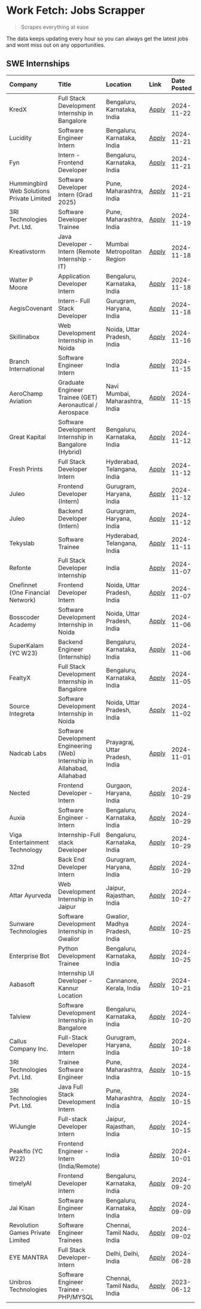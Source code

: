 # Work Fetch: Jobs Scrapper
> Scrapes everything at ease

The data keeps updating every hour so you can always get the latest jobs and wont miss out on any opportunities.

## SWE Internships
<!--START_SECTION:workfetch-->
| Company                                   | Title                                                                     | Location                        | Link                                                                                                                                                                                                                                          | Date Posted   |
|:------------------------------------------|:--------------------------------------------------------------------------|:--------------------------------|:----------------------------------------------------------------------------------------------------------------------------------------------------------------------------------------------------------------------------------------------|:--------------|
| KredX                                     | Full Stack Development Internship in Bangalore                            | Bengaluru, Karnataka, India     | [Apply](https://in.linkedin.com/jobs/view/full-stack-development-internship-in-bangalore-at-kredx-4082021747?position=24&pageNum=0&refId=xUfVA2JnIXJALKzcZqph9g%3D%3D&trackingId=S%2FQXDX5V3dZrMMwdclFyCA%3D%3D)                              | 2024-11-22    |
| Lucidity                                  | Software Engineer Intern                                                  | Bengaluru, Karnataka, India     | [Apply](https://in.linkedin.com/jobs/view/software-engineer-intern-at-lucidity-4081805788?position=13&pageNum=0&refId=xUfVA2JnIXJALKzcZqph9g%3D%3D&trackingId=WrZNil%2F%2FB25TT3HOE4K2Tg%3D%3D)                                               | 2024-11-21    |
| Fyn                                       | Intern - Frontend Developer                                               | Bengaluru, Karnataka, India     | [Apply](https://in.linkedin.com/jobs/view/intern-frontend-developer-at-fyn-4079706595?position=18&pageNum=0&refId=xUfVA2JnIXJALKzcZqph9g%3D%3D&trackingId=jtn1L%2B5iAa7QHxBakjXwBA%3D%3D)                                                     | 2024-11-21    |
| Hummingbird Web Solutions Private Limited | Software Developer Intern (Grad 2025)                                     | Pune, Maharashtra, India        | [Apply](https://in.linkedin.com/jobs/view/software-developer-intern-grad-2025-at-hummingbird-web-solutions-private-limited-4079796998?position=33&pageNum=0&refId=xUfVA2JnIXJALKzcZqph9g%3D%3D&trackingId=RslZ4e%2Bh1x7LJF3eGN3k7A%3D%3D)     | 2024-11-21    |
| 3RI Technologies Pvt. Ltd.                | Software Developer Trainee                                                | Pune, Maharashtra, India        | [Apply](https://in.linkedin.com/jobs/view/software-developer-trainee-at-3ri-technologies-pvt-ltd-4080283578?position=36&pageNum=0&refId=xUfVA2JnIXJALKzcZqph9g%3D%3D&trackingId=zzv9KVLnstfULzVJODW1og%3D%3D)                                 | 2024-11-19    |
| Kreativstorm                              | Java Developer - Intern (Remote Internship - IT)                          | Mumbai Metropolitan Region      | [Apply](https://in.linkedin.com/jobs/view/java-developer-intern-remote-internship-it-at-kreativstorm-4079340084?position=23&pageNum=0&refId=xUfVA2JnIXJALKzcZqph9g%3D%3D&trackingId=00UyEoRQjaXeqdWbiUKl%2FA%3D%3D)                           | 2024-11-18    |
| Walter P Moore                            | Application Developer Intern                                              | Bengaluru, Karnataka, India     | [Apply](https://in.linkedin.com/jobs/view/application-developer-intern-at-walter-p-moore-4077126811?position=32&pageNum=0&refId=xUfVA2JnIXJALKzcZqph9g%3D%3D&trackingId=ddQnOpfYYoEKTmMrAgF9FQ%3D%3D)                                         | 2024-11-18    |
| AegisCovenant                             | Intern- Full Stack Developer                                              | Gurugram, Haryana, India        | [Apply](https://in.linkedin.com/jobs/view/intern-full-stack-developer-at-aegiscovenant-4079044973?position=54&pageNum=0&refId=xUfVA2JnIXJALKzcZqph9g%3D%3D&trackingId=4MV3mhf3LdBvEoKQdRgW7g%3D%3D)                                           | 2024-11-18    |
| Skillinabox                               | Web Development Internship in Noida                                       | Noida, Uttar Pradesh, India     | [Apply](https://in.linkedin.com/jobs/view/web-development-internship-in-noida-at-skillinabox-4077783016?position=27&pageNum=0&refId=xUfVA2JnIXJALKzcZqph9g%3D%3D&trackingId=H578L06dyznYfAU6DEJx4Q%3D%3D)                                     | 2024-11-16    |
| Branch International                      | Software Engineer Intern                                                  | India                           | [Apply](https://in.linkedin.com/jobs/view/software-engineer-intern-at-branch-international-4054425650?position=48&pageNum=0&refId=xUfVA2JnIXJALKzcZqph9g%3D%3D&trackingId=kEuxH3wpS04l21TuuUMmPw%3D%3D)                                       | 2024-11-15    |
| AeroChamp Aviation                        | Graduate Engineer Trainee (GET) Aeronautical / Aerospace                  | Navi Mumbai, Maharashtra, India | [Apply](https://in.linkedin.com/jobs/view/graduate-engineer-trainee-get-aeronautical-aerospace-at-aerochamp-aviation-4075807848?position=50&pageNum=0&refId=xUfVA2JnIXJALKzcZqph9g%3D%3D&trackingId=oMQ%2BTSYHCtXNQs%2F7evLS0Q%3D%3D)         | 2024-11-15    |
| Great Kapital                             | Software Development Internship in Bangalore (Hybrid)                     | Bengaluru, Karnataka, India     | [Apply](https://in.linkedin.com/jobs/view/software-development-internship-in-bangalore-hybrid-at-great-kapital-4074322094?position=21&pageNum=0&refId=xUfVA2JnIXJALKzcZqph9g%3D%3D&trackingId=0B%2FaHQZQoP3hok%2F7%2FW%2B7pw%3D%3D)           | 2024-11-12    |
| Fresh Prints                              | Full Stack Developer Intern                                               | Hyderabad, Telangana, India     | [Apply](https://in.linkedin.com/jobs/view/full-stack-developer-intern-at-fresh-prints-4074759619?position=35&pageNum=0&refId=xUfVA2JnIXJALKzcZqph9g%3D%3D&trackingId=DyM3SrtvGTDGKAc9164tgQ%3D%3D)                                            | 2024-11-12    |
| Juleo                                     | Frontend Developer (Intern)                                               | Gurugram, Haryana, India        | [Apply](https://in.linkedin.com/jobs/view/frontend-developer-intern-at-juleo-4072443159?position=42&pageNum=0&refId=xUfVA2JnIXJALKzcZqph9g%3D%3D&trackingId=rEwxo4OrX0mRpTskFhiKWA%3D%3D)                                                     | 2024-11-12    |
| Juleo                                     | Backend Developer (Intern)                                                | Gurugram, Haryana, India        | [Apply](https://in.linkedin.com/jobs/view/backend-developer-intern-at-juleo-4072437848?position=60&pageNum=0&refId=xUfVA2JnIXJALKzcZqph9g%3D%3D&trackingId=1LbKw8EQ2EdYALKoBfBwCw%3D%3D)                                                      | 2024-11-12    |
| Tekyslab                                  | Software Trainee                                                          | Hyderabad, Telangana, India     | [Apply](https://in.linkedin.com/jobs/view/software-trainee-at-tekyslab-4074128169?position=51&pageNum=0&refId=xUfVA2JnIXJALKzcZqph9g%3D%3D&trackingId=P0ntcJXWMuIVW2ZtITG%2BQg%3D%3D)                                                         | 2024-11-11    |
| Refonte                                   | Full Stack Developer Internship                                           | India                           | [Apply](https://in.linkedin.com/jobs/view/full-stack-developer-internship-at-refonte-4071576773?position=29&pageNum=0&refId=xUfVA2JnIXJALKzcZqph9g%3D%3D&trackingId=tEcHSPpQVpXs7ZfeW6TJQA%3D%3D)                                             | 2024-11-07    |
| Onefinnet (One Financial Network)         | Frontend Developer Intern                                                 | Noida, Uttar Pradesh, India     | [Apply](https://in.linkedin.com/jobs/view/frontend-developer-intern-at-onefinnet-one-financial-network-4067260672?position=49&pageNum=0&refId=xUfVA2JnIXJALKzcZqph9g%3D%3D&trackingId=%2FAh%2BmutIEW8E0wOz3%2FdukQ%3D%3D)                     | 2024-11-07    |
| Bosscoder Academy                         | Software Development Internship in Noida                                  | Noida, Uttar Pradesh, India     | [Apply](https://in.linkedin.com/jobs/view/software-development-internship-in-noida-at-bosscoder-academy-4070090866?position=9&pageNum=0&refId=xUfVA2JnIXJALKzcZqph9g%3D%3D&trackingId=EgcW5qyxz4QcNMlU6zlGxQ%3D%3D)                           | 2024-11-06    |
| SuperKalam (YC W23)                       | Backend Engineer (Internship)                                             | Bengaluru, Karnataka, India     | [Apply](https://in.linkedin.com/jobs/view/backend-engineer-internship-at-superkalam-yc-w23-4069134451?position=28&pageNum=0&refId=xUfVA2JnIXJALKzcZqph9g%3D%3D&trackingId=9qE87EvPIMxbXIxPLTzq8A%3D%3D)                                       | 2024-11-06    |
| FealtyX                                   | Full Stack Development Internship in Bangalore                            | Bengaluru, Karnataka, India     | [Apply](https://in.linkedin.com/jobs/view/full-stack-development-internship-in-bangalore-at-fealtyx-4067118640?position=44&pageNum=0&refId=xUfVA2JnIXJALKzcZqph9g%3D%3D&trackingId=CepirnE7bW1Efriow3ykFQ%3D%3D)                              | 2024-11-05    |
| Source Integreta                          | Software Development Internship in Noida                                  | Noida, Uttar Pradesh, India     | [Apply](https://in.linkedin.com/jobs/view/software-development-internship-in-noida-at-source-integreta-4066120527?position=12&pageNum=0&refId=xUfVA2JnIXJALKzcZqph9g%3D%3D&trackingId=RCU0B9pIGUmYqulP4VXQaw%3D%3D)                           | 2024-11-02    |
| Nadcab Labs                               | Software Development Engineering (Web) Internship in Allahabad, Allahabad | Prayagraj, Uttar Pradesh, India | [Apply](https://in.linkedin.com/jobs/view/software-development-engineering-web-internship-in-allahabad-allahabad-at-nadcab-labs-4064940107?position=8&pageNum=0&refId=xUfVA2JnIXJALKzcZqph9g%3D%3D&trackingId=4IyaumNTUDWqVcUwz8B%2BZQ%3D%3D) | 2024-11-01    |
| Nected                                    | Frontend Developer - Intern                                               | Gurgaon, Haryana, India         | [Apply](https://in.linkedin.com/jobs/view/frontend-developer-intern-at-nected-4060911002?position=6&pageNum=0&refId=xUfVA2JnIXJALKzcZqph9g%3D%3D&trackingId=rUq1CkSjuEWoEB4xAd4VFw%3D%3D)                                                     | 2024-10-29    |
| Auxia                                     | Software Engineer - Intern                                                | Bengaluru, Karnataka, India     | [Apply](https://in.linkedin.com/jobs/view/software-engineer-intern-at-auxia-4060904544?position=17&pageNum=0&refId=xUfVA2JnIXJALKzcZqph9g%3D%3D&trackingId=WEWU9hk%2BvW5wM1btr2RSSg%3D%3D)                                                    | 2024-10-29    |
| Viga Entertainment Technology             | Internship-Full stack Developer                                           | Bengaluru, Karnataka, India     | [Apply](https://in.linkedin.com/jobs/view/internship-full-stack-developer-at-viga-entertainment-technology-4061962911?position=38&pageNum=0&refId=xUfVA2JnIXJALKzcZqph9g%3D%3D&trackingId=hg24ehcFw04egf4RHRInMg%3D%3D)                       | 2024-10-29    |
| 32nd                                      | Back End Developer Intern                                                 | Gurugram, Haryana, India        | [Apply](https://in.linkedin.com/jobs/view/back-end-developer-intern-at-32nd-4062280105?position=40&pageNum=0&refId=xUfVA2JnIXJALKzcZqph9g%3D%3D&trackingId=x9nHqwUH7M%2Big09vLtaaiA%3D%3D)                                                    | 2024-10-29    |
| Attar Ayurveda                            | Web Development Internship in Jaipur                                      | Jaipur, Rajasthan, India        | [Apply](https://in.linkedin.com/jobs/view/web-development-internship-in-jaipur-at-attar-ayurveda-4060435312?position=41&pageNum=0&refId=xUfVA2JnIXJALKzcZqph9g%3D%3D&trackingId=PARuv%2FoC%2Fdjpoh72efX1Pw%3D%3D)                             | 2024-10-27    |
| Sunware Technologies                      | Software Development Internship in Gwalior                                | Gwalior, Madhya Pradesh, India  | [Apply](https://in.linkedin.com/jobs/view/software-development-internship-in-gwalior-at-sunware-technologies-4059018500?position=14&pageNum=0&refId=xUfVA2JnIXJALKzcZqph9g%3D%3D&trackingId=mTUgwh7tld4pvBv0Un0y7g%3D%3D)                     | 2024-10-25    |
| Enterprise Bot                            | Python Development Trainee                                                | Bengaluru, Karnataka, India     | [Apply](https://in.linkedin.com/jobs/view/python-development-trainee-at-enterprise-bot-4059097615?position=25&pageNum=0&refId=xUfVA2JnIXJALKzcZqph9g%3D%3D&trackingId=O6H1m%2FS7YVK4V4teeac%2F5Q%3D%3D)                                       | 2024-10-25    |
| Aabasoft                                  | Internship UI Developer - Kannur Location                                 | Cannanore, Kerala, India        | [Apply](https://in.linkedin.com/jobs/view/internship-ui-developer-kannur-location-at-aabasoft-4055898437?position=20&pageNum=0&refId=xUfVA2JnIXJALKzcZqph9g%3D%3D&trackingId=wB8QrETY5g8arq5OyZHUKA%3D%3D)                                    | 2024-10-21    |
| Talview                                   | Software Development Internship in Bangalore                              | Bengaluru, Karnataka, India     | [Apply](https://in.linkedin.com/jobs/view/software-development-internship-in-bangalore-at-talview-4055420944?position=4&pageNum=0&refId=xUfVA2JnIXJALKzcZqph9g%3D%3D&trackingId=hvUEk2La40GUZU52nENmww%3D%3D)                                 | 2024-10-20    |
| Callus Company Inc.                       | Full-Stack Developer Intern                                               | Gurugram, Haryana, India        | [Apply](https://in.linkedin.com/jobs/view/full-stack-developer-intern-at-callus-company-inc-4052948592?position=31&pageNum=0&refId=xUfVA2JnIXJALKzcZqph9g%3D%3D&trackingId=HctJwaUQD%2FGpY0%2Bng1Cd9Q%3D%3D)                                  | 2024-10-18    |
| 3RI Technologies Pvt. Ltd.                | Trainee Software Engineer                                                 | Pune, Maharashtra, India        | [Apply](https://in.linkedin.com/jobs/view/trainee-software-engineer-at-3ri-technologies-pvt-ltd-4048233384?position=34&pageNum=0&refId=xUfVA2JnIXJALKzcZqph9g%3D%3D&trackingId=VyW9t5IuDmaznVCH3Ls6%2Bg%3D%3D)                                | 2024-10-15    |
| 3RI Technologies Pvt. Ltd.                | Java Full Stack Development Intern                                        | Pune, Maharashtra, India        | [Apply](https://in.linkedin.com/jobs/view/java-full-stack-development-intern-at-3ri-technologies-pvt-ltd-4048231995?position=47&pageNum=0&refId=xUfVA2JnIXJALKzcZqph9g%3D%3D&trackingId=%2BqseP7vvvItaBCojQ17QRQ%3D%3D)                       | 2024-10-15    |
| WiJungle                                  | Full-stack Developer Intern                                               | Jaipur, Rajasthan, India        | [Apply](https://in.linkedin.com/jobs/view/full-stack-developer-intern-at-wijungle-4048227759?position=57&pageNum=0&refId=xUfVA2JnIXJALKzcZqph9g%3D%3D&trackingId=96hCaTutWGRjO8W8oMi7VA%3D%3D)                                                | 2024-10-15    |
| Peakflo (YC W22)                          | Frontend Engineer - Intern (India/Remote)                                 | India                           | [Apply](https://in.linkedin.com/jobs/view/frontend-engineer-intern-india-remote-at-peakflo-yc-w22-4037729755?position=7&pageNum=0&refId=xUfVA2JnIXJALKzcZqph9g%3D%3D&trackingId=BOCPfe%2FXibPMyKkwDU8cNg%3D%3D)                               | 2024-10-01    |
| timelyAI                                  | Frontend Developer Intern                                                 | Bengaluru, Karnataka, India     | [Apply](https://in.linkedin.com/jobs/view/frontend-developer-intern-at-timelyai-4030925040?position=11&pageNum=0&refId=xUfVA2JnIXJALKzcZqph9g%3D%3D&trackingId=sDZjFoL%2BDgU2nr7BRlOCPA%3D%3D)                                                | 2024-09-20    |
| Jai Kisan                                 | Software Engineer Intern                                                  | Bengaluru, Karnataka, India     | [Apply](https://in.linkedin.com/jobs/view/software-engineer-intern-at-jai-kisan-4024075360?position=43&pageNum=0&refId=xUfVA2JnIXJALKzcZqph9g%3D%3D&trackingId=RC2iCGaKsQpg3JfGNNd27w%3D%3D)                                                  | 2024-09-09    |
| Revolution Games Private Limited          | Software Engineer Trainees                                                | Chennai, Tamil Nadu, India      | [Apply](https://in.linkedin.com/jobs/view/software-engineer-trainees-at-revolution-games-private-limited-4015912927?position=39&pageNum=0&refId=xUfVA2JnIXJALKzcZqph9g%3D%3D&trackingId=9ZKV4%2BpB24UoL5Z7hmqkxQ%3D%3D)                       | 2024-09-02    |
| EYE MANTRA                                | Full Stack Developer- Intern                                              | Delhi, Delhi, India             | [Apply](https://in.linkedin.com/jobs/view/full-stack-developer-intern-at-eye-mantra-3960988037?position=58&pageNum=0&refId=xUfVA2JnIXJALKzcZqph9g%3D%3D&trackingId=MKsd%2BvaKr9a%2FlfmApQAbWg%3D%3D)                                          | 2024-06-28    |
| Unibros Technologies                      | Software Engineer Trainee - PHP/MYSQL                                     | Chennai, Tamil Nadu, India      | [Apply](https://in.linkedin.com/jobs/view/software-engineer-trainee-php-mysql-at-unibros-technologies-3656599241?position=55&pageNum=0&refId=xUfVA2JnIXJALKzcZqph9g%3D%3D&trackingId=n9nIsTQPVnpoCA8%2FgiWhdQ%3D%3D)                          | 2023-06-12    |
<!--END_SECTION:workfetch-->
